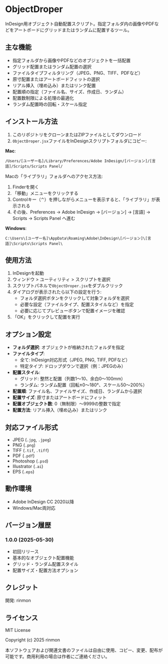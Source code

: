 # ObjectDroper

InDesign用オブジェクト自動配置スクリプト。指定フォルダ内の画像やPDFなどをアートボードにグリッドまたはランダムに配置するツール。

## 主な機能

- 指定フォルダから画像やPDFなどのオブジェクトを一括配置
- グリッド配置またはランダム配置の選択
- ファイルタイプフィルタリング（JPEG、PNG、TIFF、PDFなど）
- 原寸配置またはアートボードフィットの選択
- リアル挿入（埋め込み）またはリンク配置
- 配置順の指定（ファイル名、サイズ、作成日、ランダム）
- 配置数制限による処理の最適化
- ランダム配置時の回転・スケール指定

## インストール方法

1. このリポジトリをクローンまたはZIPファイルとしてダウンロード
2. `ObjectDroper.jsx`ファイルをInDesignスクリプトフォルダにコピー:

**Mac**: 
```
/Users/[ユーザー名]/Library/Preferences/Adobe InDesign/[バージョン]/[言語]/Scripts/Scripts Panel/
```

Macの「ライブラリ」フォルダへのアクセス方法:
1. Finderを開く
2. 「移動」メニューをクリックする
3. Controlキー（⌃）を押しながらメニューを表示すると、「ライブラリ」が表示される
4. その後、Preferences → Adobe InDesign → [バージョン] → [言語] → Scripts → Scripts Panel へ進む

**Windows**: 
```
C:\Users\[ユーザー名]\AppData\Roaming\Adobe\InDesign\[バージョン]\[言語]\Scripts\Scripts Panel\
```

## 使用方法

1. InDesignを起動
2. ウィンドウ > ユーティリティ > スクリプトを選択
3. スクリプトパネルで`ObjectDroper.jsx`をダブルクリック
4. ダイアログが表示されたら以下の設定を行う:
   - フォルダ選択ボタンをクリックして対象フォルダを選択
   - 必要な設定（ファイルタイプ、配置スタイルなど）を指定
   - 必要に応じてプレビューボタンで配置イメージを確認
5. 「OK」をクリックして配置を実行

## オプション設定

- **フォルダ選択**: オブジェクトが格納されたフォルダを指定
- **ファイルタイプ**:
  - 全て: InDesign対応形式（JPEG, PNG, TIFF, PDFなど）
  - 特定タイプ: ドロップダウンで選択（例：JPEGのみ）
- **配置スタイル**:
  - グリッド: 整然と配置（列数1～10、余白0～100mm）
  - ランダム: ランダム配置（回転±0～180°、スケール50～200%）
- **配置順**: ファイル名、ファイルサイズ、作成日、ランダムから選択
- **配置サイズ**: 原寸またはアートボードにフィット
- **配置オブジェクト数**: 0（無制限）～9999の整数で指定
- **配置方法**: リアル挿入（埋め込み）またはリンク

## 対応ファイル形式

- JPEG (`.jpg`, `.jpeg`)
- PNG (`.png`)
- TIFF (`.tif`, `.tiff`)
- PDF (`.pdf`)
- Photoshop (`.psd`)
- Illustrator (`.ai`)
- EPS (`.eps`)

## 動作環境

- Adobe InDesign CC 2020以降
- Windows/Mac両対応

## バージョン履歴

### 1.0.0 (2025-05-30)
- 初回リリース
- 基本的なオブジェクト配置機能
- グリッド・ランダム配置スタイル
- 配置サイズ・配置方法オプション

## クレジット

開発: rinmon

## ライセンス

MIT License

Copyright (c) 2025 rinmon

本ソフトウェアおよび関連文書のファイルは自由に使用、コピー、変更、配布が可能です。商用利用の場合は作者にご連絡ください。
